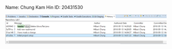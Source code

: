 Name: Chung Kam Hin 
ID:   20431530

![](https://github.com/khchungad/comp3111-lab1/blob/master/Lab1.png)